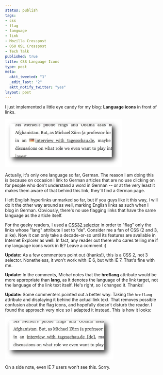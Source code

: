 ```yaml
--- 
status: publish
tags: 
- css
- flag
- language
- link
- Mozilla Crosspost
- OSU OSL Crosspost
- Tech Talk
published: true
title: CSS Language Icons
type: post
meta: 
  aktt_tweeted: "1"
  _edit_last: "2"
  aktt_notify_twitter: "yes"
layout: post
---
```

I just implemented a little eye candy for my blog: <strong>Language icons</strong> in front of links.

<img src="/media/wp/2008/11/css3-language-flag.jpg" alt="" title="Language Flag" width="385" height="159" class="alignnone size-full wp-image-1788" />

Actually, it's only one language so far, German. The reason I am doing this is because on occasion I link to German articles that are no use clicking on for people who don't understand a word in German -- or at the very least it makes them aware of that behind this link, they'll find a German page.

I left English hyperlinks unmarked so far, but if you guys like it this way, I will do it the other way around as well, marking English links as such when I blog in German. Obviously, there's no use flagging links that have the same language as the article itself.

For the geeky readers, I used a <a href="http://www.css3.info/using-css-3-selectors-to-apply-link-icons/">CSS<del datetime="2008-11-07T01:30:44+00:00">3</del><ins datetime="2008-11-07T01:30:44+00:00">2</ins> selector</a> in order to "flag" only the links whose "lang" attribute I set to "de". Consider me a fan of CSS (2 and 3, alike). Now it can only take a decade-or-so until its features are available in Internet Explorer as well. In fact, any reader out there who cares telling me if my language icons work in IE? Leave a comment :)

<strong>Update:</strong> As a few commenters point out (thanks!), this is a CSS&nbsp;2, not 3 selector. Nonetheless, it won't work with IE&nbsp;6, but with IE&nbsp;7. That's fine with me.

<strong>Update:</strong> In the comments, Michał notes that the <strong>hreflang</strong> attribute would be more appropriate than <strong>lang</strong>, as it denotes the language of the link target, not the language of the link text itself. He's right, so I changed it. Thanks!

<strong>Update:</strong> Some commenters pointed out a better way: Taking the <code>hreflang</code> attribute and displaying it behind the actual link text. That removes possible confusion about the flag icons, and hopefully doesn't disturb the reader. I found the approach very nice so I adapted it instead. This is how it looks:

<img src="/media/wp/2008/11/css-language-tag.jpg" alt="" title="CSS Language Tag" width="357" height="140" class="alignnone size-full wp-image-1800" />

On a side note, even IE&nbsp;7 users won't see this. Sorry.
